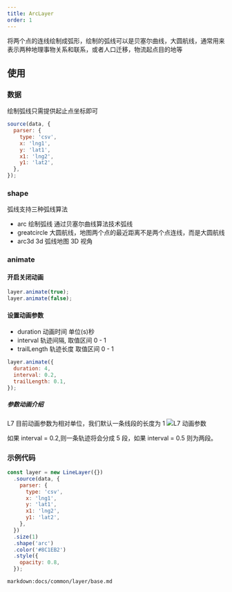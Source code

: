 ```yaml
---
title: ArcLayer
order: 1
---
```


将两个点的连线绘制成弧形，绘制的弧线可以是贝塞尔曲线，大圆航线，通常用来表示两种地理事物关系和联系，或者人口迁移，物流起点目的地等

## 使用

### 数据

绘制弧线只需提供起止点坐标即可

```javascript
source(data, {
  parser: {
    type: 'csv',
    x: 'lng1',
    y: 'lat1',
    x1: 'lng2',
    y1: 'lat2',
  },
});
```

### shape

弧线支持三种弧线算法

- arc 绘制弧线 通过贝塞尔曲线算法技术弧线
- greatcircle 大圆航线，地图两个点的最近距离不是两个点连线，而是大圆航线
- arc3d 3d 弧线地图 3D 视角

### animate

#### 开启关闭动画

```javascript
layer.animate(true);
layer.animate(false);
```

#### 设置动画参数

- duration 动画时间 单位(s)秒
- interval 轨迹间隔, 取值区间 0 - 1
- trailLength 轨迹长度 取值区间 0 - 1

```javascript
layer.animate({
  duration: 4,
  interval: 0.2,
  trailLength: 0.1,
});
```

##### 参数动画介绍

L7 目前动画参数为相对单位，我们默认一条线段的长度为 1
![L7 动画参数](https://gw.alipayobjects.com/mdn/rms_855bab/afts/img/A*IBBfSIkb51cAAAAAAAAAAABkARQnAQ)

如果 interval = 0.2,则一条轨迹将会分成 5 段，如果 interval = 0.5 则为两段。

### 示例代码

```javascript
const layer = new LineLayer({})
  .source(data, {
    parser: {
      type: 'csv',
      x: 'lng1',
      y: 'lat1',
      x1: 'lng2',
      y1: 'lat2',
    },
  })
  .size(1)
  .shape('arc')
  .color('#8C1EB2')
  .style({
    opacity: 0.8,
  });
```
`markdown:docs/common/layer/base.md`
